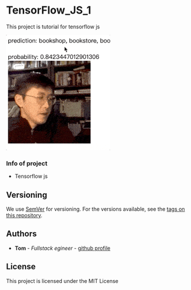 # TensorFlow_JS_1

This project is tutorial for tensorflow js

![example](src/ezgif.com-optimize.gif)

### Info of project

* Tensorflow js

## Versioning

We use [SemVer](http://semver.org/) for versioning. For the versions available, see the [tags on this repository](https://github.com/your/project/tags).

## Authors

* **Tom** - *Fullstack egineer* - [github profile](https://github.com/tomgtqq)

## License

This project is licensed under the MIT License
